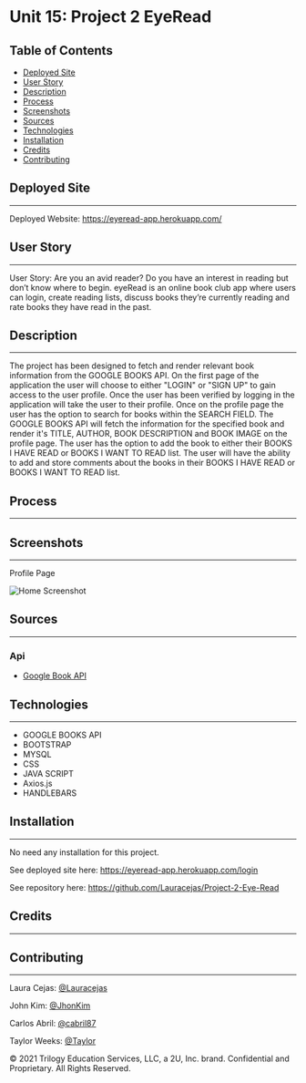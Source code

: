 # Unit 15: Project 2 EyeRead

## Table of Contents

* [Deployed Site](#deployed-site)
* [User Story](#user-story)
* [Description](#description)
* [Process](#process)
* [Screenshots](#screenshots)
* [Sources](#sources)
* [Technologies](#Technologies)
* [Installation](#installation)
* [Credits](#Credits)
* [Contributing](#contributing)

## Deployed Site
---
Deployed Website: https://eyeread-app.herokuapp.com/

## User Story
---
User Story:  Are you an avid reader?  Do you have an interest in reading but don’t know where to begin.  eyeRead is an online book club app where users can login, create reading lists, discuss books they’re currently reading and rate books they have read in the past.

## Description
---
The project has been designed to fetch and render relevant book information from the GOOGLE BOOKS API.  On the first page of the application the user will choose to either "LOGIN" or "SIGN UP" to gain access to the user profile.  Once the user has been verified by logging in the application will take the user to their profile.  Once on the profile page the user has the option to search for books within the SEARCH FIELD.  The GOOGLE BOOKS API will fetch the information for the specified book and render it's TITLE, AUTHOR, BOOK DESCRIPTION and BOOK IMAGE on the profile page.  The user has the option to add the book to either their BOOKS I HAVE READ or BOOKS I WANT TO READ list.  The user will have the ability to add and store comments about the books in their BOOKS I HAVE READ or BOOKS I WANT TO READ list.

## Process
---


## Screenshots
---
Profile Page

![Home Screenshot](./)

## Sources
---
### Api
* [Google Book API](http://books.google.com/books/content?id=gK98gXR8onwC&printsec=frontcover&img=1&zoom=5&edge=curl&source=gbs_api)

## Technologies
---
- GOOGLE BOOKS API
- BOOTSTRAP
- MYSQL
- CSS
- JAVA SCRIPT
- Axios.js
- HANDLEBARS

## Installation
---
No need any installation for this project.

See deployed site here: https://eyeread-app.herokuapp.com/login

See repository here: https://github.com/Lauracejas/Project-2-Eye-Read

## Credits
---


## Contributing
---

Laura Cejas: [@Lauracejas](https://github.com/Lauracejas)

John Kim: [@JhonKim](https://github.com/mother426)

Carlos Abril: [@cabril87](https://github.com/cabril87git)

Taylor Weeks: [@Taylor](https://github.com/tweeks07)


© 2021 Trilogy Education Services, LLC, a 2U, Inc. brand. Confidential and Proprietary. All Rights Reserved.